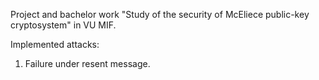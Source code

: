 Project and bachelor work "Study of the security of McEliece public-key cryptosystem" in VU MIF.

Implemented attacks:
1. Failure under resent message.
